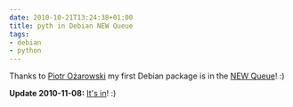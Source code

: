 ```yaml
---
date: 2010-10-21T13:24:38+01:00
title: pyth in Debian NEW Queue
tags:
- debian
- python
---
```


Thanks to [Piotr Ożarowski](http://www.ozarowski.pl/) my first Debian package
is in the [NEW Queue](http://ftp-master.debian.org/new/pyth_0.5.6-1.html)! :)

**Update 2010-11-08:** [It's in](https://packages.qa.debian.org/p/pyth/news/20101108T220249Z.html)! :)
